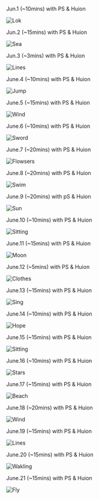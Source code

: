 Jun.1 (~10mins) with PS & Huion

![Lok](1.jpg)

Jun.2 (~15mins) with PS & Huion

![Sea](2.jpg)

Jun.3 (~3mins) with PS & Huion

![Lines](3.jpg)

June.4 (~10mins) with PS & Huion

![Jump](4.jpg)

June.5 (~15mins) with PS & Huion

![Wind](5.jpg)

June.6 (~10mins) with PS & Huion

![Sword](6.jpg)

June.7 (~20mins) with PS & Huion

![Flowsers](7.jpg)

June.8 (~20mins) with PS & Huion

![Swim](8.jpg)

June.9 (~20mins) with pS & Huion

![Sun](9.jpg)

June.10 (~10mins) with PS & Huion

![Sitting](10.jpg)

June.11 (~15mins) with PS & Huion

![Moon](11.jpg)

June.12 (~5mins) with PS & Huion

![Clothes](12.jpg)

June.13 (~15mins) with PS & Huion

![Sing](13.jpg)

June.14 (~10mins) with PS & Huion

![Hope](14.jpg)

June.15 (~15mins) with PS & Huion

![Sitting](15.jpg)

June.16 (~10mins) with PS & Huion

![Stars](16.jpg)

June.17 (~15mins) with PS & Huion

![Beach](17.jpg)

June.18 (~20mins) with PS & Huion

![Wind](18.jpg)

June.19 (~15mins) with PS & Huion

![Lines](19.jpg)

June.20 (~15mins) with PS & Huion

![Wakling](20.jpg)

June.21 (~15mins) with PS & Huion

![Fly](21.jpg)

